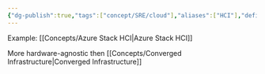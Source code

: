 ```yaml
---
{"dg-publish":true,"tags":["concept/SRE/cloud"],"aliases":["HCI"],"definition":"Software based solution to manage a provide cloud( hardware agnostic)","permalink":"/concepts/hyper-converged-infrastructure/","dgPassFrontmatter":true}
---
```


Example: [[Concepts/Azure Stack HCI\|Azure Stack HCI]]

More hardware-agnostic then [[Concepts/Converged Infrastructure\|Converged Infrastructure]]
